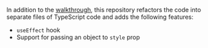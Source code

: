 In addition to the [walkthrough](https://pomb.us/build-your-own-react/), this repository refactors the code into separate files of TypeScript code and adds the following features:
- `useEffect` hook
- Support for passing an object to `style` prop